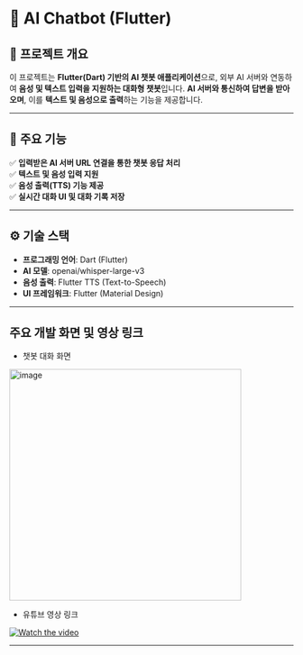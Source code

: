 # 🤖 AI Chatbot (Flutter)

## 📌 프로젝트 개요
이 프로젝트는 **Flutter(Dart) 기반의 AI 챗봇 애플리케이션**으로, 외부 AI 서버와 연동하여 **음성 및 텍스트 입력을 지원하는 대화형 챗봇**입니다. **AI 서버와 통신하여 답변을 받아오며**, 이를 **텍스트 및 음성으로 출력**하는 기능을 제공합니다.

---

## 🌟 주요 기능

✅ **입력받은 AI 서버 URL 연결을 통한 챗봇 응답 처리**  
✅ **텍스트 및 음성 입력 지원**  
✅ **음성 출력(TTS) 기능 제공**  
✅ **실시간 대화 UI 및 대화 기록 저장**  

---

## ⚙️ 기술 스택
- **프로그래밍 언어**: Dart (Flutter)  
- **AI 모델**: openai/whisper-large-v3   
- **음성 출력**: Flutter TTS (Text-to-Speech)  
- **UI 프레임워크**: Flutter (Material Design)  

---

## 주요 개발 화면 및 영상 링크

- 챗봇 대화 화면
  
<img width="411" alt="image" src="https://github.com/user-attachments/assets/c850145a-b22c-421c-9894-80c52a740d48" />

- 유튜브 영상 링크
  
[![Watch the video](https://img.youtube.com/vi/74redrWJtpY/0.jpg)](https://www.youtube.com/watch?v=74redrWJtpY)

---

